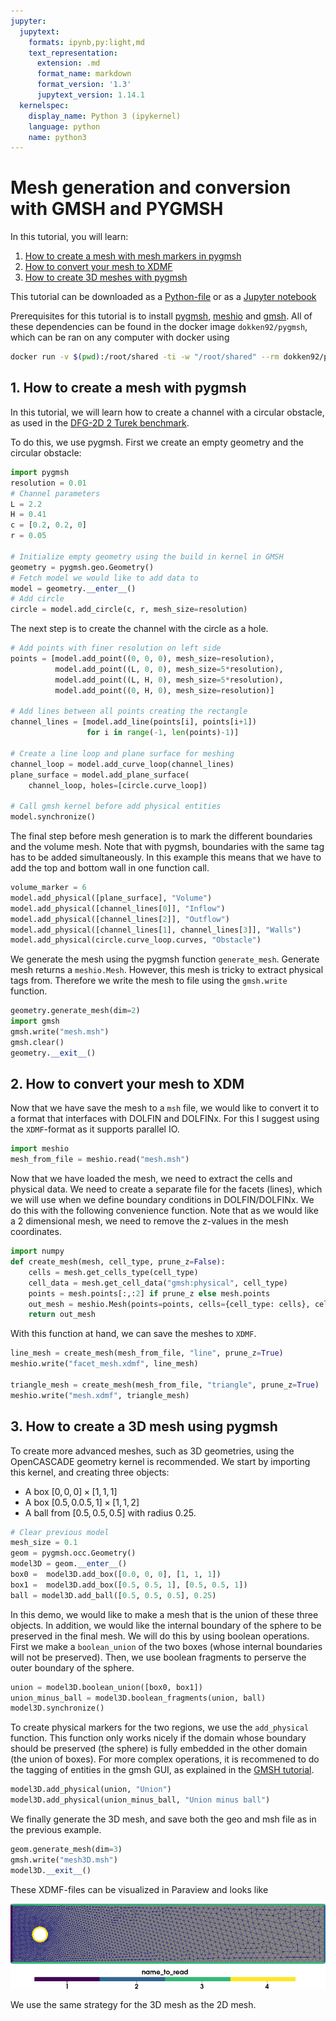 ```yaml
---
jupyter:
  jupytext:
    formats: ipynb,py:light,md
    text_representation:
      extension: .md
      format_name: markdown
      format_version: '1.3'
      jupytext_version: 1.14.1
  kernelspec:
    display_name: Python 3 (ipykernel)
    language: python
    name: python3
---
```


# Mesh generation and conversion with GMSH and PYGMSH

<!-- #region -->
In this tutorial, you will learn:
1. [How to create a mesh with mesh markers in pygmsh](#first)
2. [How to convert your mesh to XDMF](#second)
3. [How to create 3D meshes with pygmsh](#third)

This tutorial can be downloaded as a [Python-file](pygmsh_tutorial.py) or as a [Jupyter notebook](pygmsh_tutorial.ipynb)

Prerequisites for this tutorial is to install [pygmsh](https://pypi.org/project/pygmsh), [meshio](https://pypi.org/project/meshio) and [gmsh](https://gmsh.info/bin/Linux/gmsh-4.10.3-Linux64.tgz). All of these dependencies can be found in the docker image
`dokken92/pygmsh`, which can be ran on any computer with docker using 

```bash
docker run -v $(pwd):/root/shared -ti -w "/root/shared" --rm dokken92/pygmsh
```

## <a name="first"></a> 1. How to create a mesh with pygmsh
In this tutorial, we will learn how to create a channel with a circular obstacle, as used in the [DFG-2D 2 Turek benchmark](http://www.featflow.de/en/benchmarks/cfdbenchmarking/flow/dfg_benchmark2_re100.html).

To do this, we use pygmsh.
First we create an empty geometry and the circular obstacle:
<!-- #endregion -->

```python
import pygmsh
resolution = 0.01
# Channel parameters
L = 2.2
H = 0.41
c = [0.2, 0.2, 0]
r = 0.05

# Initialize empty geometry using the build in kernel in GMSH
geometry = pygmsh.geo.Geometry()
# Fetch model we would like to add data to
model = geometry.__enter__()
# Add circle
circle = model.add_circle(c, r, mesh_size=resolution)
```

The next step is to create the channel with the circle as a hole.

```python
# Add points with finer resolution on left side
points = [model.add_point((0, 0, 0), mesh_size=resolution),
          model.add_point((L, 0, 0), mesh_size=5*resolution),
          model.add_point((L, H, 0), mesh_size=5*resolution),
          model.add_point((0, H, 0), mesh_size=resolution)]

# Add lines between all points creating the rectangle
channel_lines = [model.add_line(points[i], points[i+1])
                 for i in range(-1, len(points)-1)]

# Create a line loop and plane surface for meshing
channel_loop = model.add_curve_loop(channel_lines)
plane_surface = model.add_plane_surface(
    channel_loop, holes=[circle.curve_loop])

# Call gmsh kernel before add physical entities
model.synchronize()
```

The final step before mesh generation is to mark the different boundaries and the volume mesh. Note that with pygmsh, boundaries with the same tag has to be added simultaneously. In this example this means that we have to add the top and 
 bottom wall in one function call. 

```python
volume_marker = 6
model.add_physical([plane_surface], "Volume")
model.add_physical([channel_lines[0]], "Inflow")
model.add_physical([channel_lines[2]], "Outflow")
model.add_physical([channel_lines[1], channel_lines[3]], "Walls")
model.add_physical(circle.curve_loop.curves, "Obstacle")
```

We generate the mesh using the pygmsh function `generate_mesh`. Generate mesh returns a `meshio.Mesh`. However, this mesh is tricky to extract physical tags from. Therefore we write the mesh to file using the `gmsh.write` function.

```python
geometry.generate_mesh(dim=2)
import gmsh
gmsh.write("mesh.msh")
gmsh.clear()
geometry.__exit__()
```

## <a name="second"></a>2. How to convert your mesh to XDM
Now that we have save the mesh to a `msh` file, we would like to convert it to a format that interfaces with DOLFIN and DOLFINx. 
For this I suggest using the `XDMF`-format as it supports parallel IO.

```python
import meshio
mesh_from_file = meshio.read("mesh.msh")
```

Now that we have loaded the mesh, we need to extract the cells and physical data. We need to create a separate file for the facets (lines), which we will use when we define boundary conditions in DOLFIN/DOLFINx. We do this with the following convenience function. Note that as we would like a 2 dimensional mesh, we need to remove the z-values in the mesh coordinates.

```python
import numpy
def create_mesh(mesh, cell_type, prune_z=False):
    cells = mesh.get_cells_type(cell_type)
    cell_data = mesh.get_cell_data("gmsh:physical", cell_type)
    points = mesh.points[:,:2] if prune_z else mesh.points
    out_mesh = meshio.Mesh(points=points, cells={cell_type: cells}, cell_data={"name_to_read":[cell_data]})
    return out_mesh
```

With this function at hand, we can save the meshes to `XDMF`.

```python
line_mesh = create_mesh(mesh_from_file, "line", prune_z=True)
meshio.write("facet_mesh.xdmf", line_mesh)

triangle_mesh = create_mesh(mesh_from_file, "triangle", prune_z=True)
meshio.write("mesh.xdmf", triangle_mesh)
```

## <a name="third"></a>3. How to create a 3D mesh using pygmsh
To create more advanced meshes, such as 3D geometries, using the OpenCASCADE geometry kernel is recommended.
We start by importing this kernel, and creating three objects:
- A box $[0,0,0]\times[1,1,1]$
- A box $[0.5,0.0.5,1]\times[1,1,2]$
- A ball from $[0.5,0.5,0.5]$ with radius $0.25$.

```python
# Clear previous model
mesh_size = 0.1
geom = pygmsh.occ.Geometry()
model3D = geom.__enter__()
box0 =  model3D.add_box([0.0, 0, 0], [1, 1, 1])
box1 =  model3D.add_box([0.5, 0.5, 1], [0.5, 0.5, 1])
ball = model3D.add_ball([0.5, 0.5, 0.5], 0.25)
```

In this demo, we would like to make a mesh that is the union of these three objects. 
In addition, we would like the internal boundary of the sphere to be preserved in the final mesh.
We will do this by using boolean operations. First we make a `boolean_union` of the two boxes (whose internal boundaries will not be preserved). Then, we use boolean fragments to perserve the outer boundary of the sphere.

```python
union = model3D.boolean_union([box0, box1])
union_minus_ball = model3D.boolean_fragments(union, ball)
model3D.synchronize()
```

To create physical markers for the two regions, we use the `add_physical` function. This function only works nicely if the domain whose boundary should be preserved (the sphere) is fully embedded in the other domain (the union of boxes). For more complex operations, it is recommened to do the tagging of entities in the gmsh GUI, as explained in the [GMSH tutorial](tutorial_gmsh.md).

```python
model3D.add_physical(union, "Union")
model3D.add_physical(union_minus_ball, "Union minus ball")
```

We finally generate the 3D mesh, and save both the geo and  msh file as in the previous example.

```python
geom.generate_mesh(dim=3)
gmsh.write("mesh3D.msh")
model3D.__exit__()
```

These XDMF-files  can be visualized in Paraview and looks like

![The 2D mesh and the corresponding facet data visualized in Paraview](../assets/img/mesh2D.png)

We use the same strategy for the 3D mesh as the 2D mesh.

```python

```
